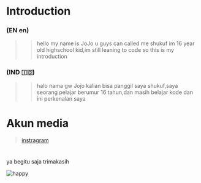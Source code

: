 # Introduction

### (EN  en)
>>hello my name is JoJo u guys can called me shukuf im 16 year old highschool kid,im still leaning to code so this is my introduction

### (IND 🇮🇩)
>>halo nama gw Jojo kalian bisa panggil saya shukuf,saya seorang pelajar berumur 16 tahun,dan masih belajar kode dan ini perkenalan saya

# Akun media
>[instragram](https://www.instagram.com/02_stunt/# "akun instagram gw")

#
ya begitu saja trimakasih

![happy](https://i.pinimg.com/originals/12/99/9e/12999e9ddf2a3b878e9350eca01f816b.gif)
